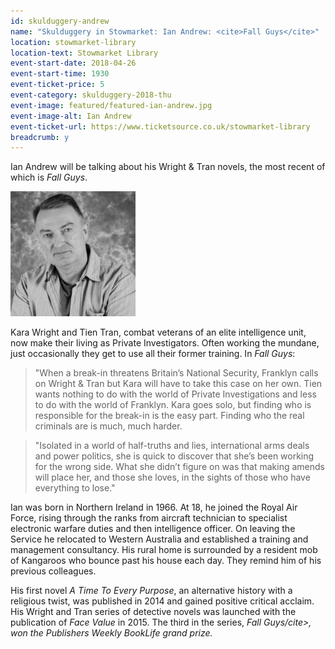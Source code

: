 ```yaml
---
id: skulduggery-andrew
name: "Skulduggery in Stowmarket: Ian Andrew: <cite>Fall Guys</cite>"
location: stowmarket-library
location-text: Stowmarket Library
event-start-date: 2018-04-26
event-start-time: 1930
event-ticket-price: 5
event-category: skulduggery-2018-thu
event-image: featured/featured-ian-andrew.jpg
event-image-alt: Ian Andrew
event-ticket-url: https://www.ticketsource.co.uk/stowmarket-library
breadcrumb: y
---
```


Ian Andrew will be talking about his Wright & Tran novels, the most recent of which is <cite>Fall Guys</cite>.

<img src="/images/featured/featured-ian-andrew.jpg" alt="Ian Andrew" class="custom-br-50 mw-40 {% include /c/img-float-right.html %}" />

Kara Wright and Tien Tran, combat veterans of an elite intelligence unit, now make their living as Private Investigators. Often working the mundane, just occasionally they get to use all their former training. In <cite>Fall Guys</cite>:

> "When a break-in threatens Britain’s National Security, Franklyn calls on Wright & Tran but Kara will have to take this case on her own. Tien wants nothing to do with the world of Private Investigations and less to do with the world of Franklyn. Kara goes solo, but finding who is responsible for the break-in is the easy part. Finding who the real criminals are is much, much harder.

> "Isolated in a world of half-truths and lies, international arms deals and power politics, she is quick to discover that she’s been working for the wrong side. What she didn’t figure on was that making amends will place her, and those she loves, in the sights of those who have everything to lose."

Ian was born in Northern Ireland in 1966. At 18, he joined the Royal Air Force, rising through the ranks from aircraft technician to specialist electronic warfare duties and then intelligence officer. On leaving the Service he relocated to Western Australia and established a training and management consultancy. His rural home is surrounded by a resident mob of Kangaroos who bounce past his house each day. They remind him of his previous colleagues.

His first novel <cite>A Time To Every Purpose</cite>, an alternative history with a religious twist, was published in 2014 and gained positive critical acclaim. His Wright and Tran series of detective novels was launched with the publication of <cite>Face Value</cite> in 2015. The third in the series, <cite>Fall Guys/cite>, won the <cite>Publishers Weekly</cite> BookLife grand prize.
